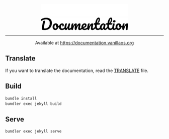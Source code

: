 <div align="center">

<img src="assets/images/documentation.png?raw=true#gh-dark-mode-only" height="40">
<img src="assets/images/documentation-mono.png?raw=true#gh-light-mode-only" height="40">

--------------

<sup1>Available at https://documentation.vanillaos.org</sup1>

</div>

## Translate
If you want to translate the documentation, read the [TRANSLATE](TRANSLATE.md) file.

## Build
```bash
bundle install
bundler exec jekyll build
```

## Serve
```bash
bundler exec jekyll serve
```

